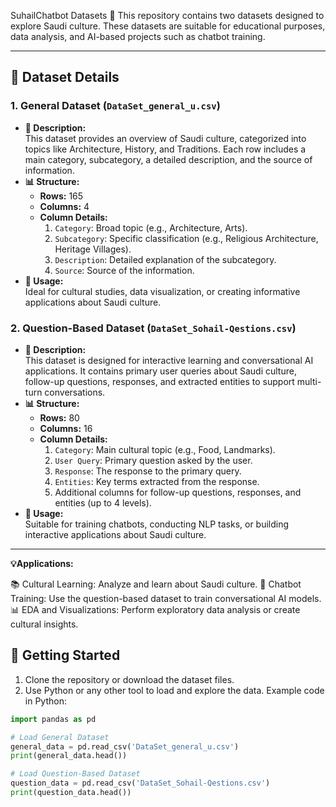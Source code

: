 SuhailChatbot Datasets 🌟
This repository contains two datasets designed to explore Saudi culture. These datasets are suitable for educational purposes, data analysis, and AI-based projects such as chatbot training.

---

## 📂 Dataset Details  

### 1. General Dataset (`DataSet_general_u.csv`)  
- **📖 Description:**  
  This dataset provides an overview of Saudi culture, categorized into topics like Architecture, History, and Traditions. Each row includes a main category, subcategory, a detailed description, and the source of information.  
- **📊 Structure:**  
  - **Rows:** 165  
  - **Columns:** 4  
  - **Column Details:**  
    1. `Category`: Broad topic (e.g., Architecture, Arts).  
    2. `Subcategory`: Specific classification (e.g., Religious Architecture, Heritage Villages).  
    3. `Description`: Detailed explanation of the subcategory.  
    4. `Source`: Source of the information.  
- **📌 Usage:**  
  Ideal for cultural studies, data visualization, or creating informative applications about Saudi culture.

### 2. Question-Based Dataset (`DataSet_Sohail-Qestions.csv`)  
- **📖 Description:**  
  This dataset is designed for interactive learning and conversational AI applications. It contains primary user queries about Saudi culture, follow-up questions, responses, and extracted entities to support multi-turn conversations.  
- **📊 Structure:**  
  - **Rows:** 80  
  - **Columns:** 16  
  - **Column Details:**  
    1. `Category`: Main cultural topic (e.g., Food, Landmarks).  
    2. `User Query`: Primary question asked by the user.  
    3. `Response`: The response to the primary query.  
    4. `Entities`: Key terms extracted from the response.  
    5. Additional columns for follow-up questions, responses, and entities (up to 4 levels).  
- **📌 Usage:**  
  Suitable for training chatbots, conducting NLP tasks, or building interactive applications about Saudi culture.

---
**💡Applications:**

📚 Cultural Learning: Analyze and learn about Saudi culture.
🤖 Chatbot Training: Use the question-based dataset to train conversational AI models.
📊 EDA and Visualizations: Perform exploratory data analysis or create cultural insights.

## 🚀 Getting Started  

1. Clone the repository or download the dataset files.  
2. Use Python or any other tool to load and explore the data. Example code in Python:  

```python
import pandas as pd

# Load General Dataset
general_data = pd.read_csv('DataSet_general_u.csv')
print(general_data.head())

# Load Question-Based Dataset
question_data = pd.read_csv('DataSet_Sohail-Qestions.csv')
print(question_data.head())
